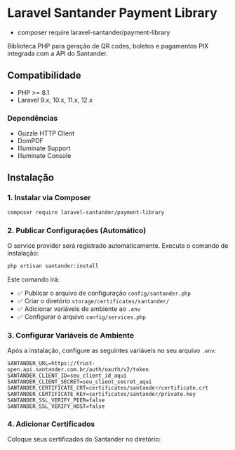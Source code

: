 # Laravel Santander Payment Library
- composer require laravel-santander/payment-library

Biblioteca PHP para geração de QR codes, boletos e pagamentos PIX integrada com a API do Santander.

## Compatibilidade

- PHP >= 8.1
- Laravel 9.x, 10.x, 11.x, 12.x

### Dependências

- Guzzle HTTP Client
- DomPDF
- Illuminate Support
- Illuminate Console

## Instalação

### 1. Instalar via Composer

```bash
composer require laravel-santander/payment-library
```

### 2. Publicar Configurações (Automático)

O service provider será registrado automaticamente. Execute o comando de instalação:

```bash
php artisan santander:install
```

Este comando irá:
- ✅ Publicar o arquivo de configuração `config/santander.php`
- ✅ Criar o diretório `storage/certificates/santander/`
- ✅ Adicionar variáveis de ambiente ao `.env`
- ✅ Configurar o arquivo `config/services.php`

### 3. Configurar Variáveis de Ambiente

Após a instalação, configure as seguintes variáveis no seu arquivo `.env`:

```env
SANTANDER_URL=https://trust-open.api.santander.com.br/auth/oauth/v2/token
SANTANDER_CLIENT_ID=seu_client_id_aqui
SANTANDER_CLIENT_SECRET=seu_client_secret_aqui
SANTANDER_CERTIFICATE_CRT=certificates/santander/certificate.crt
SANTANDER_CERTIFICATE_KEY=certificates/santander/private.key
SANTANDER_SSL_VERIFY_PEER=false
SANTANDER_SSL_VERIFY_HOST=false
```

### 4. Adicionar Certificados

Coloque seus certificados do Santander no diretório:

